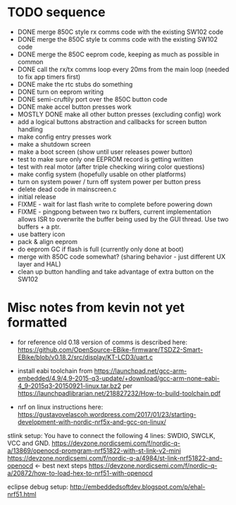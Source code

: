 # TODO sequence

* DONE merge 850C style rx comms code with the existing SW102 code
* DONE merge the 850C style tx comms code with the existing SW102 code
* DONE merge the 850C eeprom code, keeping as much as possible in common
* DONE call the rx/tx comms loop every 20ms from the main loop (needed to fix app timers first)
* DONE make the rtc stubs do something
* DONE turn on eeprom writing
* DONE semi-cruftily port over the 850C button code 
* DONE make accel button presses work
* MOSTLY DONE make all other button presses (excluding config) work
* add a logical buttons abstraction and callbacks for screen button handling
* make config entry presses work
* make a shutdown screen
* make a boot screen (show until user releases power button)
* test to make sure only one EEPROM record is getting written
* test with real motor (after triple checking wiring color questions)
* make config system (hopefully usable on other platforms)
* turn on system power / turn off system power per button press
* delete dead code in mainscreen.c
* initial release
* FIXME - wait for last flash write to complete before powering down
* FIXME - pingpong between two rx buffers, current implementation allows ISR to overwrite the buffer being used by
the GUI thread.  Use two buffers + a ptr.
* use battery icon
* pack & align eeprom
* do eeprom GC if flash is full (currently only done at boot)
* merge with 850C code somewhat? (sharing behavior - just different UX layer and HAL)
* clean up button handling and take advantage of extra button on the SW102

# Misc notes from kevin not yet formatted

* for reference old 0.18 version of comms is described here: https://github.com/OpenSource-EBike-firmware/TSDZ2-Smart-EBike/blob/v0.18.2/src/display/KT-LCD3/uart.c

* install eabi toolchain from https://launchpad.net/gcc-arm-embedded/4.9/4.9-2015-q3-update/+download/gcc-arm-none-eabi-4_9-2015q3-20150921-linux.tar.bz2
per https://launchpadlibrarian.net/218827232/How-to-build-toolchain.pdf

* nrf on linux instructions here: https://gustavovelascoh.wordpress.com/2017/01/23/starting-development-with-nordic-nrf5x-and-gcc-on-linux/

stlink setup:
You have to connect the following 4 lines: SWDIO, SWCLK, VCC and GND.
https://devzone.nordicsemi.com/f/nordic-q-a/13869/openocd-promgram-nrf51822-with-st-link-v2-mini
https://devzone.nordicsemi.com/f/nordic-q-a/4984/st-link-nrf51822-and-openocd <- best next steps
https://devzone.nordicsemi.com/f/nordic-q-a/20872/how-to-load-hex-to-nrf51-with-openocd

eclipse debug setup:
http://embeddedsoftdev.blogspot.com/p/ehal-nrf51.html
